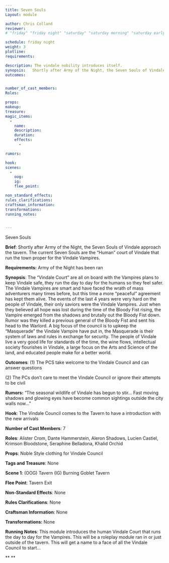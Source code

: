 ```yaml
---
title: Seven Souls
Layout: module

author: Chris Colland
reviewer: 
# "friday" "friday night" "saturday" "saturday morning" "saturday early afternoon" "saturday early evening" "saturday night" "reaction" "tavern setup" "townsfolk" "randoms"

schedule: friday night
weight: 3
plotline: 
requirements: 

description: The vindale nobility introduces itself. 
synopsis:   Shortly after Army of the Night, the Seven Souls of Vindale approach the tavern. The current Seven Souls are the “Human” court of Vindale that run the town proper for the Vindale Vampires. They are all on board with the Vampires plans to keep Vindale safe, they run the day to day for the humans so they feel safer. The Vindale Vampires are smart and have faced the wrath of mass adventurers many times before, but this time a more “peaceful” agreement has kept them alive. The events of the last 4 years were very hard on the people of Vindale, their only saviors were the Vindale Vampires. Just when they believed all hope was lost during the time of the Bloody Fist rising, the Vampire emerged from the shadows and brutally out the Bloody Fist down. Rumor was they killed a previous general of the Bloody Fist and sent his head to the Warlord. A big focus of the council is to upkeep the “Masquerade” the Vindale Vampire have put in, the Masquerade is their system of laws and rules in exchange for security. The people of Vindale live a very good life for standards of the time, the wine flows, intellectual society flourishes in Vindale, a large focus on the Arts and Science of the land, and educated people make for a better world. 
outcomes: 


number_of_cast_members: 
Roles: 

props: 
makeup: 
treasure: 
magic_items:
  - 
    name: 
    description:  
    duration: 
    effects: 
      - 

rumors: 

hook: 
scenes: 
  - 
    oog: 
    ig: 
    flee_point: 

non_standard_effects: 
rules_clarifications: 
craftsman_information: 
transformations: 
running_notes: 


---
```


Seven Souls

 






 **Brief**: Shortly after Army of the Night, the Seven Souls of Vindale approach the tavern. The current Seven Souls are the “Human” court of Vindale that run the town proper for the Vindale Vampires.




 **Requirements:** Army of the Night has been ran

 

**Synopsis**: The “Vindale Court” are all on board with the Vampires plans to keep Vindale safe, they run the day to day for the humans so they feel safer. The Vindale Vampires are smart and have faced the wrath of mass adventurers many times before, but this time a more “peaceful” agreement has kept them alive. The events of the last 4 years were very hard on the people of Vindale, their only saviors were the Vindale Vampires. Just when they believed all hope was lost during the time of the Bloody Fist rising, the Vampire emerged from the shadows and brutally out the Bloody Fist down. Rumor was they killed a previous general of the Bloody Fist and sent his head to the Warlord. A big focus of the council is to upkeep the “Masquerade” the Vindale Vampire have put in, the Masquerade is their system of laws and rules in exchange for security. The people of Vindale live a very good life for standards of the time, the wine flows, intellectual society flourishes in Vindale, a large focus on the Arts and Science of the land, and educated people make for a better world.

 

**Outcomes**: (1) The PCS take welcome to the Vindale Council and can answer questions

(2) The PCs don’t care to meet the Vindale Council or ignore their attempts to be civil

 

**Rumors:** “The seasonal wildlife of Vindale has begun to stir… Fast moving shadows and glowing eyes have become common sightings outside the city walls now…”




 **Hook**: The Vindale Council comes to the Tavern to have a introduction with the new arrivals

**Number of Cast Members**: 7

**Roles**: Alister Crom, Dante Hammerstein, Aleron Shadows, Lucien Castiel, Krimson Bloodstone, Seraphine Belladona, Khalid Orchid

**Props**: Noble Style clothing for Vindale Council

**Tags and Treasure**: None

**Scene 1**: (OOG) Tavern (IG) Burning Goblet Tavern

**Flee Point**: Tavern Exit

**Non-Standard Effects**: None

**Rules Clarifications**: None

**Craftsman Information**: None

**Transformations:** None

 **Running Notes**: This module introduces the human Vindale Court that runs the day to day for the Vampires. This will be a roleplay module ran in or just outside of the tavern. This will get a name to a face of all the Vindale Council to start…

**
**



